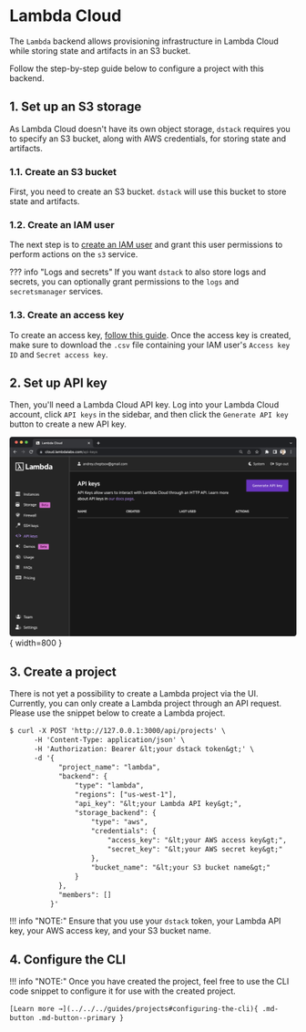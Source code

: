 # Lambda Cloud

The `Lambda` backend allows provisioning infrastructure in Lambda Cloud while storing state and 
artifacts in an S3 bucket.

Follow the step-by-step guide below to configure a project with this backend.

## 1. Set up an S3 storage

As Lambda Cloud doesn't have its own object storage, `dstack` requires you to specify an S3 bucket, 
along with AWS credentials, for storing state and artifacts.

### 1.1. Create an S3 bucket

First, you need to create an S3 bucket. `dstack` will use this bucket to store state and artifacts.

### 1.2. Create an IAM user

The next step is to [create an IAM user](https://docs.aws.amazon.com/IAM/latest/UserGuide/id_users_create.html) and grant this user permissions to perform actions on the `s3` service.

??? info "Logs and secrets"
    If you want `dstack` to also store logs and secrets, you can optionally grant permissions 
    to the `logs` and `secretsmanager` services.

### 1.3. Create an access key

To create an access key,
[follow this guide](https://docs.aws.amazon.com/cli/latest/userguide/cli-authentication-user.html#cli-authentication-user-get). Once the access key is created, make sure to download the `.csv` file containing your IAM user's
`Access key ID` and `Secret access key`.

## 2. Set up API key

Then, you'll need a Lambda Cloud API key. Log into your Lambda Cloud account, click `API keys` in the sidebar, and then
click the `Generate API key` button to create a new API key.

![](../../../assets/images/dstack-lambda-api-key.png){ width=800 }

## 3. Create a project

There is not yet a possibility to create a Lambda project via the UI. Currently, you can only create a Lambda project
through an API request. Please use the snippet below to create a Lambda project.

<div class="termy">

```shell
$ curl -X POST 'http://127.0.0.1:3000/api/projects' \
      -H 'Content-Type: application/json' \
      -H 'Authorization: Bearer &lt;your dstack token&gt;' \
      -d '{
          	"project_name": "lambda",
          	"backend": {
          		"type": "lambda",
          		"regions": ["us-west-1"],
          		"api_key": "&lt;your Lambda API key&gt;",
          		"storage_backend": {
          			"type": "aws",
          			"credentials": {
          				"access_key": "&lt;your AWS access key&gt;",
          				"secret_key": "&lt;your AWS secret key&gt;"
          			},
          			"bucket_name": "&lt;your S3 bucket name&gt;"
          		}
          	},
          	"members": []
          }'
```

</div>

!!! info "NOTE:"
    Ensure that you use your `dstack` token, your Lambda API key, your AWS access key, and your S3 bucket name.

## 4. Configure the CLI

!!! info "NOTE:"
    Once you have created the project, feel free to use the CLI code snippet to configure it for use with the created project.

    [Learn more →](../../../guides/projects#configuring-the-cli){ .md-button .md-button--primary }

[//]: # (TODO: Mention on how to manage EC2 quotas)